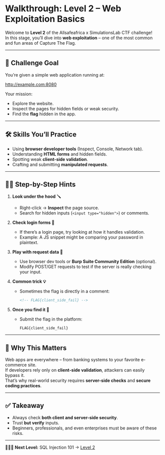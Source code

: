 # Walkthrough: Level 2 – Web Exploitation Basics  

Welcome to **Level 2** of the Allsafeafrica x SimulationsLab CTF challenge!  
In this stage, you’ll dive into **web exploitation** – one of the most common and fun areas of Capture The Flag.  

---

## 🎯 Challenge Goal  
You’re given a simple web application running at:  

http://example.com:8080


Your mission:  
- Explore the website.  
- Inspect the pages for hidden fields or weak security.  
- Find the **flag** hidden in the app.  

---

## 🛠️ Skills You’ll Practice  
- Using **browser developer tools** (Inspect, Console, Network tab).  
- Understanding **HTML forms** and hidden fields.  
- Spotting weak **client-side validation**.  
- Crafting and submitting **manipulated requests**.  

---

## 🕵🏾 Step-by-Step Hints  

1. **Look under the hood 🪛**  
   - Right-click → **Inspect** the page source.  
   - Search for hidden inputs (`<input type="hidden">`) or comments.  

2. **Check login forms 🔐**  
   - If there’s a login page, try looking at how it handles validation.  
   - Example: A JS snippet might be comparing your password in plaintext.  

3. **Play with request data 📨**  
   - Use browser dev tools or **Burp Suite Community Edition** (optional).  
   - Modify POST/GET requests to test if the server is really checking your input.  

4. **Common trick 💡**  
   - Sometimes the flag is directly in a comment:  
     ```html
     <!-- FLAG{client_side_fail} -->
     ```  

5. **Once you find it 🎉**  
   - Submit the flag in the platform:  
     ```
     FLAG{client_side_fail}
     ```  

---

## 📖 Why This Matters  
Web apps are everywhere – from banking systems to your favorite e-commerce site.  
If developers rely only on **client-side validation**, attackers can easily bypass it.  
That’s why real-world security requires **server-side checks** and **secure coding practices**.  

---

## ✅ Takeaway  
- Always check **both client and server-side security**.  
- Trust **but verify** inputs.  
- Beginners, professionals, and even enterprises must be aware of these risks.  

---

👩🏾‍💻 **Next Level:** SQL Injection 101 →  [Level 2](https://github.com/Allsafeafrica/Allsafeafrica-CTF/blob/main/docs/walkthroughs/level3.md) 
